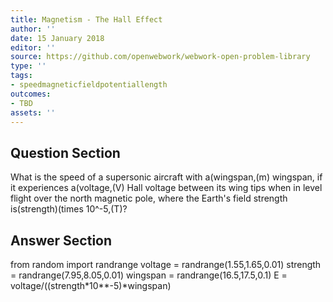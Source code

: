 ```yaml
---
title: Magnetism - The Hall Effect
author: ''
date: 15 January 2018
editor: ''
source: https://github.com/openwebwork/webwork-open-problem-library
type: ''
tags:
- speedmagneticfieldpotentiallength
outcomes:
- TBD
assets: ''
---
```


## Question Section 

What is the speed of a supersonic aircraft with a(wingspan,(m) wingspan, if it experiences a(voltage,(V) Hall voltage between its wing tips when in level flight over the north magnetic pole, where the Earth's field strength is(strength)(times 10^-5,(T)?


## Answer Section

from random import randrange
voltage = randrange(1.55,1.65,0.01)
strength = randrange(7.95,8.05,0.01)
wingspan = randrange(16.5,17.5,0.1)
E = voltage/((strength*10**-5)*wingspan)